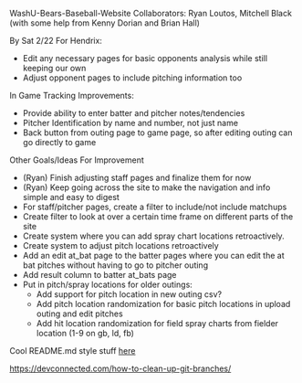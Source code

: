 WashU-Bears-Baseball-Website
Collaborators: Ryan Loutos, Mitchell Black (with some help from Kenny Dorian and Brian Hall)

By Sat 2/22 For Hendrix:
- Edit any necessary pages for basic opponents analysis while still keeping our own
- Adjust opponent pages to include pitching information too

In Game Tracking Improvements:
- Provide ability to enter batter and pitcher notes/tendencies
- Pitcher Identification by name and number, not just name
- Back button from outing page to game page, so after editing outing can go directly to game

Other Goals/Ideas For Improvement
- (Ryan) Finish adjusting staff pages and finalize them for now
- (Ryan) Keep going across the site to make the navigation and info simple and easy to digest
- For staff/pitcher pages, create a filter to include/not include matchups
- Create filter to look at over a certain time frame on different parts of the site
- Create system where you can add spray chart locations retroactively. 
- Create system to adjust pitch locations retroactively
- Add an edit at_bat page to the batter pages where you can edit the at bat pitches without having to go to pitcher outing
- Add result column to batter at_bats page
- Put in pitch/spray locations for older outings:
  - Add support for pitch location in new outing csv?
  - Add pitch location randomization for basic pitch locations in upload outing and edit pitches
  - Add hit location randomization for field spray charts from fielder location (1-9 on gb, ld, fb)

Cool README.md style stuff [here](https://help.github.com/en/github/writing-on-github/basic-writing-and-formatting-syntax)

https://devconnected.com/how-to-clean-up-git-branches/

